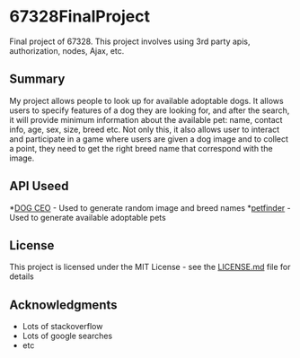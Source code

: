 # 67328FinalProject
Final project of 67328. This project involves using 3rd party apis, authorization, nodes, Ajax, etc.

## Summary

My project allows people to look up for available adoptable dogs. It allows users to specify features of a dog they are looking for, and after the search, it will provide minimum information about the available pet: name, contact info, age, sex, size, breed etc. Not only this, it also allows user to interact and participate in a game where users are given a dog image and to collect a point, they need to get the right breed name that correspond with the image.

## API Useed

*[DOG CEO](https://dog.ceo/dog-api/) - Used to generate random image and breed names
*[petfinder](https://www.petfinder.com/developers/api-docs) - Used to generate available adoptable pets

## License

This project is licensed under the MIT License - see the [LICENSE.md](LICENSE.md) file for details

## Acknowledgments

* Lots of stackoverflow
* Lots of google searches
* etc

